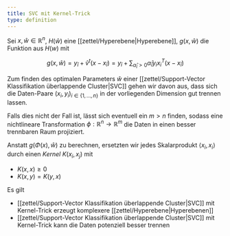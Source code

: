```yaml
---
title: SVC mit Kernel-Trick
type: definition
---
```


Sei $x, \hat{w} \in \mathbb{R}^n$, $H(\hat{w})$ eine [[zettel/Hyperebene|Hyperebene]], $g(x, \hat{w})$ die Funktion aus $H(w)$ mit

$$
	g(x, \hat{w}) = y_\hat{i} + \hat{v}^t(x - x_\hat{i}) = y_\hat{i} + \sum_{\hat{\alpha}_\hat{i} \gt 0} \hat{\alpha}_\hat{i}y_ix_i^T(x - x_\hat{i})
$$

Zum finden des optimalen Parameters $\hat{w}$ einer [[zettel/Support-Vector Klassifikation überlappende Cluster|SVC]] gehen wir davon aus, dass sich die Daten-Paare $(x_i, y_i)_{i \in \{ 1, \dots, n \}}$ in der vorliegenden Dimension gut trennen lassen.

Falls dies nicht der Fall ist, lässt sich eventuell ein $m \gt n$ finden, sodass eine nichtlineare Transformation $\phi : \mathbb{R}^n \to \mathbb{R}^m$ die Daten in einen besser trennbaren Raum projiziert.

Anstatt $g(\Phi(x), \hat{w})$ zu berechnen, ersetzten wir jedes Skalarprodukt $\langle x_i, x_i \rangle$ durch einen *Kernel* $K(x_i, x_j)$ mit
- $K(x, x) \ge 0$
- $K(x, y) = K(y, x)$

Es gilt
- [[zettel/Support-Vector Klassifikation überlappende Cluster|SVC]] mit Kernel-Trick erzeugt komplexere [[zettel/Hyperebene|Hyperebenen]]
- [[zettel/Support-Vector Klassifikation überlappende Cluster|SVC]] mit Kernel-Trick kann die Daten potenziell besser trennen